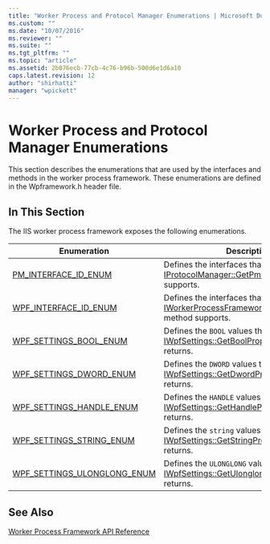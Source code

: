 ```yaml
---
title: "Worker Process and Protocol Manager Enumerations | Microsoft Docs"
ms.custom: ""
ms.date: "10/07/2016"
ms.reviewer: ""
ms.suite: ""
ms.tgt_pltfrm: ""
ms.topic: "article"
ms.assetid: 2b076ecb-77cb-4c76-b96b-500d6e1d6a10
caps.latest.revision: 12
author: "shirhatti"
manager: "wpickett"
---
```

# Worker Process and Protocol Manager Enumerations
This section describes the enumerations that are used by the interfaces and methods in the worker process framework. These enumerations are defined in the Wpframework.h header file.  
  
## In This Section  
 The IIS worker process framework exposes the following enumerations.  
  
|Enumeration|Description|  
|-----------------|-----------------|  
|[PM_INTERFACE_ID_ENUM](../../web-development-reference\webdev-native-api-reference/pm-interface-id-enum-enumeration.md)|Defines the interfaces that the [IProtocolManager::GetPmInterface](../../web-development-reference\webdev-native-api-reference/iprotocolmanager-getpminterface-method.md) method supports.|  
|[WPF_INTERFACE_ID_ENUM](../../web-development-reference\webdev-native-api-reference/wpf-interface-id-enum-enumeration.md)|Defines the interfaces that the [IWorkerProcessFramework::GetWpfInterface](../../web-development-reference\webdev-native-api-reference/iworkerprocessframework-getwpfinterface-method.md) method supports.|  
|[WPF_SETTINGS_BOOL_ENUM](../../web-development-reference\webdev-native-api-reference/wpf-settings-bool-enum-enumeration.md)|Defines the `BOOL` values that the [IWpfSettings::GetBoolProperty](../../web-development-reference\webdev-native-api-reference/iwpfsettings-getboolproperty-method.md) method returns.|  
|[WPF_SETTINGS_DWORD_ENUM](../../web-development-reference\webdev-native-api-reference/wpf-settings-dword-enum-enumeration.md)|Defines the `DWORD` values that the [IWpfSettings::GetDwordProperty](../../web-development-reference\webdev-native-api-reference/iwpfsettings-getdwordproperty-method.md) method returns.|  
|[WPF_SETTINGS_HANDLE_ENUM](../../web-development-reference\webdev-native-api-reference/wpf-settings-handle-enum-enumeration.md)|Defines the `HANDLE` values that the [IWpfSettings::GetHandleProperty](../../web-development-reference\webdev-native-api-reference/iwpfsettings-gethandleproperty-method.md) method returns.|  
|[WPF_SETTINGS_STRING_ENUM](../../web-development-reference\webdev-native-api-reference/wpf-settings-string-enum-enumeration.md)|Defines the `string` values that the [IWpfSettings::GetStringProperty](../../web-development-reference\webdev-native-api-reference/iwpfsettings-getstringproperty-method.md) method returns.|  
|[WPF_SETTINGS_ULONGLONG_ENUM](../../web-development-reference\webdev-native-api-reference/wpf-settings-ulonglong-enum-enumeration.md)|Defines the `ULONGLONG` values that the [IWpfSettings::GetUlonglongProperty](../../web-development-reference\webdev-native-api-reference/iwpfsettings-getulonglongproperty-method.md) method returns.|  
  
## See Also  
 [Worker Process Framework API Reference](../../web-development-reference\webdev-native-api-reference/worker-process-framework-api-reference.md)